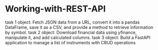 # Working-with-REST-API
task 1 object: Fetch JSON data from a URL, convert it into a pandas DataFrame, save it as a CSV, and provide a method to retrieve information by symbol.
task 2 object: Download financial data using yfinance, manipulate it, and add calculated columns.
task 3 object: Build a FastAPI application to manage a list of instruments with CRUD operations
